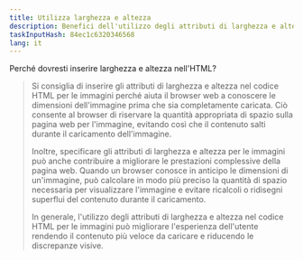 ```yaml
---
title: Utilizza larghezza e altezza
description: Benefici dell'utilizzo degli attributi di larghezza e altezza nel codice HTML
taskInputHash: 84ec1c6320346568
lang: it
---
```

Perché dovresti inserire larghezza e altezza nell'HTML?

> Si consiglia di inserire gli attributi di larghezza e altezza nel codice HTML per le immagini perché aiuta il browser web a conoscere le dimensioni dell'immagine prima che sia completamente caricata. Ciò consente al browser di riservare la quantità appropriata di spazio sulla pagina web per l'immagine, evitando così che il contenuto salti durante il caricamento dell'immagine.
> 
> Inoltre, specificare gli attributi di larghezza e altezza per le immagini può anche contribuire a migliorare le prestazioni complessive della pagina web. Quando un browser conosce in anticipo le dimensioni di un'immagine, può calcolare in modo più preciso la quantità di spazio necessaria per visualizzare l'immagine e evitare ricalcoli o ridisegni superflui del contenuto durante il caricamento.
> 
> In generale, l'utilizzo degli attributi di larghezza e altezza nel codice HTML per le immagini può migliorare l'esperienza dell'utente rendendo il contenuto più veloce da caricare e riducendo le discrepanze visive.
